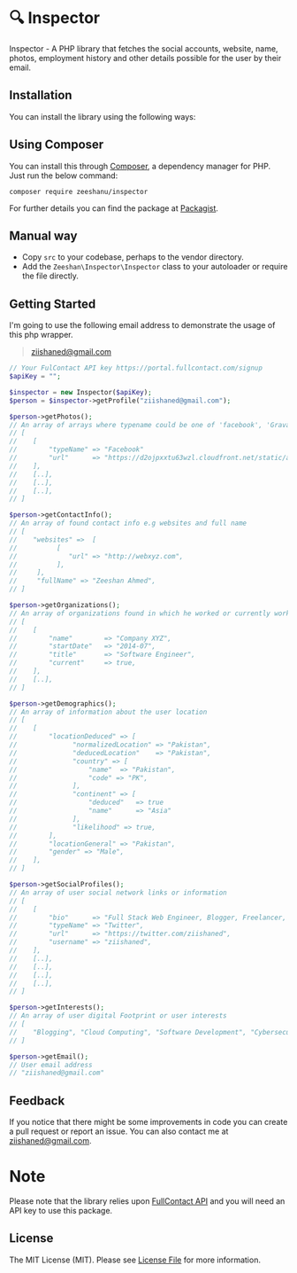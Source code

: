 # :mag: Inspector

Inspector - A PHP library that fetches the social accounts, website, name, photos, employment history and other details possible for the user by their email.

## Installation
You can install the library using the following ways:

## Using Composer
You can install this through <a href="http://getcomposer.org/">Composer</a>, a dependency manager for PHP. Just run the below command:

```
composer require zeeshanu/inspector
```

For further details you can find the package at <a href="https://packagist.org/packages/zeeshanu/inspector">Packagist</a>.

## Manual way
- Copy <code>src</code> to your codebase, perhaps to the vendor directory.
- Add the <code>Zeeshan\Inspector\Inspector</code> class to your autoloader or require the file directly.

## Getting Started
I'm going to use the following email address to demonstrate the usage of this php wrapper.

> ziishaned@gmail.com

```php
// Your FulContact API key https://portal.fullcontact.com/signup
$apiKey = "";

$inspector = new Inspector($apiKey);
$person = $inspector->getProfile("ziishaned@gmail.com");

$person->getPhotos();
// An array of arrays where typename could be one of 'facebook', 'Gravatar', 'Twitter' etc
// [
//    [
//        "typeName" => "Facebook"
//        "url"      => "https://d2ojpxxtu63wzl.cloudfront.net/static/a2dcfe7a0136f34ace8c8fd378557a96_ce4301d022a5423869916af01ad8c2c//                       e11f7638b11958db47b89bf4ef7369ab7",
//    ],
//    [..],
//    [..],
//    [..],
// ]

$person->getContactInfo();
// An array of found contact info e.g websites and full name
// [
//    "websites" =>  [
//          [
//             "url" => "http://webxyz.com",
//          ],
//     ],
//     "fullName" => "Zeeshan Ahmed",
// ]

$person->getOrganizations();
// An array of organizations found in which he worked or currently working
// [
//    [
//        "name"        => "Company XYZ",
//        "startDate"   => "2014-07",
//        "title"       => "Software Engineer",
//        "current"     => true,               
//    ],
//    [..],
// ]

$person->getDemographics();
// An array of information about the user location
// [
//    [
//        "locationDeduced" => [
//              "normalizedLocation" => "Pakistan",
//              "deducedLocation"    => "Pakistan",
//              "country" => [
//                  "name"  => "Pakistan",
//                  "code" => "PK",
//              ],
//              "continent" => [
//                  "deduced"   => true
//                  "name"      => "Asia"
//              ],
//              "likelihood" => true,
//        ],
//        "locationGeneral" => "Pakistan",
//        "gender" => "Male",               
//    ],
// ]

$person->getSocialProfiles();
// An array of user social network links or information
// [
//    [
//        "bio"      => "Full Stack Web Engineer, Blogger, Freelancer, IT Enthusiast, Open Source and Web Lover, PHP and Javascript Fanatic",
//        "typeName" => "Twitter",
//        "url"      => "https://twitter.com/ziishaned",
//        "username" => "ziishaned",              
//    ],
//    [..],
//    [..],
//    [..],
//    [..],
// ]

$person->getInterests();
// An array of user digital Footprint or user interests
// [
//    "Blogging", "Cloud Computing", "Software Development", "Cybersecurity", "Hacking",
// ]

$person->getEmail();
// User email address
// "ziishaned@gmail.com"
```

## Feedback
If you notice that there might be some improvements in code you can create a pull request or report an issue. You can also contact me at <a href="mailto:ziishaned@gmail.com">ziishaned@gmail.com</a>.

# Note
Please note that the library relies upon <a href="https://portal.fullcontact.com/signup">FullContact API</a> and you will need an API key to use this package.

## License
The MIT License (MIT). Please see [License File](LICENSE.md) for more information.

